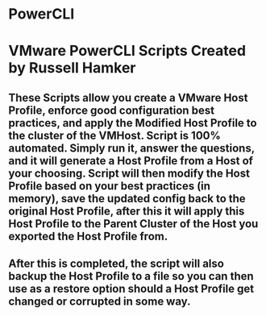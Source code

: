 # PowerCLI
# VMware PowerCLI Scripts Created by Russell Hamker
## These Scripts allow you create a VMware Host Profile, enforce good configuration best practices, and apply the Modified Host Profile to the cluster of the VMHost. Script is 100% automated. Simply run it, answer the questions, and it will generate a Host Profile from a Host of your choosing. Script will then modify the Host Profile based on your best practices (in memory), save the updated config back to the original Host Profile, after this it will apply this Host Profile to the Parent Cluster of the Host you exported the Host Profile from.
## After this is completed, the script will also backup the Host Profile to a file so you can then use as a restore option should a Host Profile get changed or corrupted in some way.
